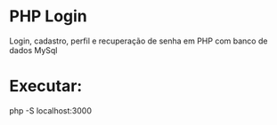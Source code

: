 # PHP Login
Login, cadastro, perfil e recuperação de senha em PHP com banco de dados MySql

# Executar:
php -S localhost:3000
